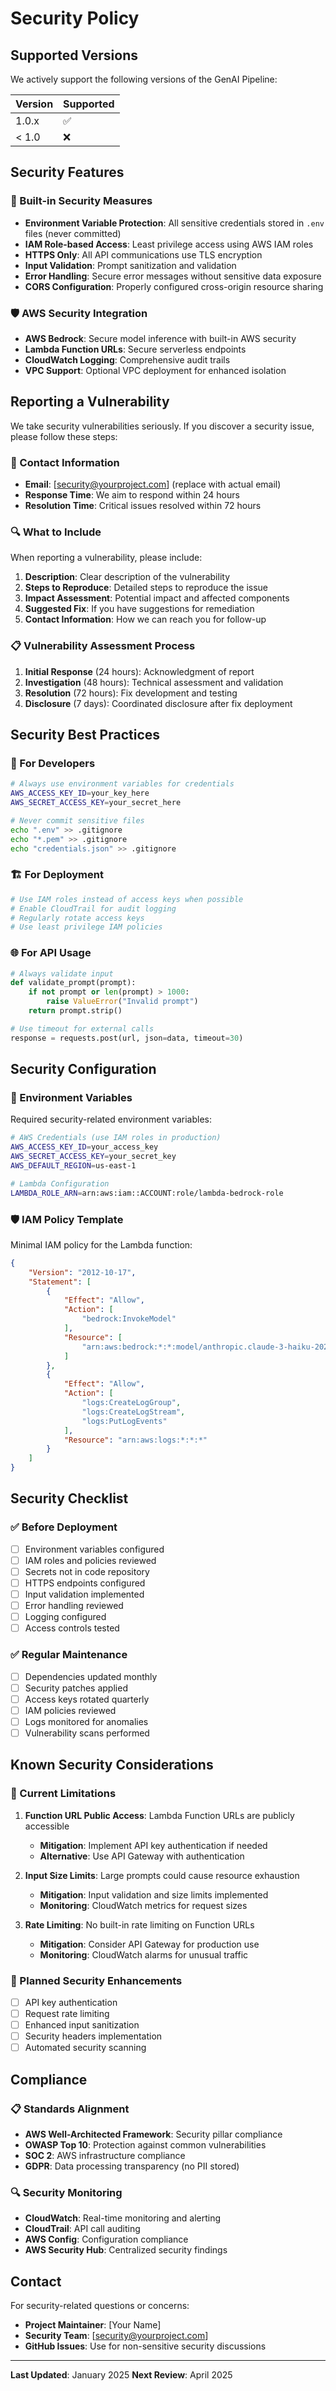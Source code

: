 # Security Policy

## Supported Versions

We actively support the following versions of the GenAI Pipeline:

| Version | Supported          |
| ------- | ------------------ |
| 1.0.x   | :white_check_mark: |
| < 1.0   | :x:                |

## Security Features

### 🔐 Built-in Security Measures

- **Environment Variable Protection**: All sensitive credentials stored in `.env` files (never committed)
- **IAM Role-based Access**: Least privilege access using AWS IAM roles
- **HTTPS Only**: All API communications use TLS encryption
- **Input Validation**: Prompt sanitization and validation
- **Error Handling**: Secure error messages without sensitive data exposure
- **CORS Configuration**: Properly configured cross-origin resource sharing

### 🛡️ AWS Security Integration

- **AWS Bedrock**: Secure model inference with built-in AWS security
- **Lambda Function URLs**: Secure serverless endpoints
- **CloudWatch Logging**: Comprehensive audit trails
- **VPC Support**: Optional VPC deployment for enhanced isolation

## Reporting a Vulnerability

We take security vulnerabilities seriously. If you discover a security issue, please follow these steps:

### 📧 Contact Information

- **Email**: [security@yourproject.com] (replace with actual email)
- **Response Time**: We aim to respond within 24 hours
- **Resolution Time**: Critical issues resolved within 72 hours

### 🔍 What to Include

When reporting a vulnerability, please include:

1. **Description**: Clear description of the vulnerability
2. **Steps to Reproduce**: Detailed steps to reproduce the issue
3. **Impact Assessment**: Potential impact and affected components
4. **Suggested Fix**: If you have suggestions for remediation
5. **Contact Information**: How we can reach you for follow-up

### 📋 Vulnerability Assessment Process

1. **Initial Response** (24 hours): Acknowledgment of report
2. **Investigation** (48 hours): Technical assessment and validation
3. **Resolution** (72 hours): Fix development and testing
4. **Disclosure** (7 days): Coordinated disclosure after fix deployment

## Security Best Practices

### 🔧 For Developers

```bash
# Always use environment variables for credentials
AWS_ACCESS_KEY_ID=your_key_here
AWS_SECRET_ACCESS_KEY=your_secret_here

# Never commit sensitive files
echo ".env" >> .gitignore
echo "*.pem" >> .gitignore
echo "credentials.json" >> .gitignore
```

### 🏗️ For Deployment

```bash
# Use IAM roles instead of access keys when possible
# Enable CloudTrail for audit logging
# Regularly rotate access keys
# Use least privilege IAM policies
```

### 🌐 For API Usage

```python
# Always validate input
def validate_prompt(prompt):
    if not prompt or len(prompt) > 1000:
        raise ValueError("Invalid prompt")
    return prompt.strip()

# Use timeout for external calls
response = requests.post(url, json=data, timeout=30)
```

## Security Configuration

### 🔐 Environment Variables

Required security-related environment variables:

```bash
# AWS Credentials (use IAM roles in production)
AWS_ACCESS_KEY_ID=your_access_key
AWS_SECRET_ACCESS_KEY=your_secret_key
AWS_DEFAULT_REGION=us-east-1

# Lambda Configuration
LAMBDA_ROLE_ARN=arn:aws:iam::ACCOUNT:role/lambda-bedrock-role
```

### 🛡️ IAM Policy Template

Minimal IAM policy for the Lambda function:

```json
{
    "Version": "2012-10-17",
    "Statement": [
        {
            "Effect": "Allow",
            "Action": [
                "bedrock:InvokeModel"
            ],
            "Resource": [
                "arn:aws:bedrock:*:*:model/anthropic.claude-3-haiku-20240307-v1:0"
            ]
        },
        {
            "Effect": "Allow",
            "Action": [
                "logs:CreateLogGroup",
                "logs:CreateLogStream",
                "logs:PutLogEvents"
            ],
            "Resource": "arn:aws:logs:*:*:*"
        }
    ]
}
```

## Security Checklist

### ✅ Before Deployment

- [ ] Environment variables configured
- [ ] IAM roles and policies reviewed
- [ ] Secrets not in code repository
- [ ] HTTPS endpoints configured
- [ ] Input validation implemented
- [ ] Error handling reviewed
- [ ] Logging configured
- [ ] Access controls tested

### ✅ Regular Maintenance

- [ ] Dependencies updated monthly
- [ ] Security patches applied
- [ ] Access keys rotated quarterly
- [ ] IAM policies reviewed
- [ ] Logs monitored for anomalies
- [ ] Vulnerability scans performed

## Known Security Considerations

### 🚨 Current Limitations

1. **Function URL Public Access**: Lambda Function URLs are publicly accessible
   - **Mitigation**: Implement API key authentication if needed
   - **Alternative**: Use API Gateway with authentication

2. **Input Size Limits**: Large prompts could cause resource exhaustion
   - **Mitigation**: Input validation and size limits implemented
   - **Monitoring**: CloudWatch metrics for request sizes

3. **Rate Limiting**: No built-in rate limiting on Function URLs
   - **Mitigation**: Consider API Gateway for production use
   - **Monitoring**: CloudWatch alarms for unusual traffic

### 🔄 Planned Security Enhancements

- [ ] API key authentication
- [ ] Request rate limiting
- [ ] Enhanced input sanitization
- [ ] Security headers implementation
- [ ] Automated security scanning

## Compliance

### 📋 Standards Alignment

- **AWS Well-Architected Framework**: Security pillar compliance
- **OWASP Top 10**: Protection against common vulnerabilities
- **SOC 2**: AWS infrastructure compliance
- **GDPR**: Data processing transparency (no PII stored)

### 🔍 Security Monitoring

- **CloudWatch**: Real-time monitoring and alerting
- **CloudTrail**: API call auditing
- **AWS Config**: Configuration compliance
- **AWS Security Hub**: Centralized security findings

## Contact

For security-related questions or concerns:

- **Project Maintainer**: [Your Name]
- **Security Team**: [security@yourproject.com]
- **GitHub Issues**: Use for non-sensitive security discussions

---

**Last Updated**: January 2025
**Next Review**: April 2025